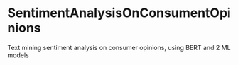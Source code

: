 # SentimentAnalysisOnConsumentOpinions
Text mining sentiment analysis on consumer opinions, using BERT and 2 ML models
